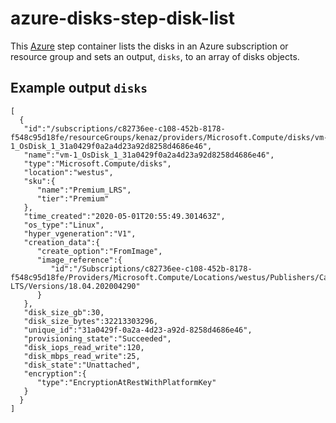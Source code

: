 # azure-disks-step-disk-list

This [Azure](https://azure.microsoft.com/en-us/services/storage/disks/) step container lists the disks
in an Azure subscription or resource group and sets an output, `disks`, to an array of disks objects.

## Example output `disks`

```
[
  {
   "id":"/subscriptions/c82736ee-c108-452b-8178-f548c95d18fe/resourceGroups/kenaz/providers/Microsoft.Compute/disks/vm-1_OsDisk_1_31a0429f0a2a4d23a92d8258d4686e46",
   "name":"vm-1_OsDisk_1_31a0429f0a2a4d23a92d8258d4686e46",
   "type":"Microsoft.Compute/disks",
   "location":"westus",
   "sku":{
      "name":"Premium_LRS",
      "tier":"Premium"
   },
   "time_created":"2020-05-01T20:55:49.301463Z",
   "os_type":"Linux",
   "hyper_vgeneration":"V1",
   "creation_data":{
      "create_option":"FromImage",
      "image_reference":{
         "id":"/Subscriptions/c82736ee-c108-452b-8178-f548c95d18fe/Providers/Microsoft.Compute/Locations/westus/Publishers/Canonical/ArtifactTypes/VMImage/Offers/UbuntuServer/Skus/18.04-LTS/Versions/18.04.202004290"
      }
   },
   "disk_size_gb":30,
   "disk_size_bytes":32213303296,
   "unique_id":"31a0429f-0a2a-4d23-a92d-8258d4686e46",
   "provisioning_state":"Succeeded",
   "disk_iops_read_write":120,
   "disk_mbps_read_write":25,
   "disk_state":"Unattached",
   "encryption":{
      "type":"EncryptionAtRestWithPlatformKey"
   }
  }
]
```

